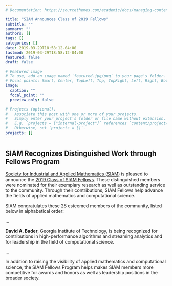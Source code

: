 ```yaml
---
# Documentation: https://sourcethemes.com/academic/docs/managing-content/

title: "SIAM Announces Class of 2019 Fellows"
subtitle: ""
summary: ""
authors: []
tags: []
categories: []
date: 2019-03-29T18:58:12-04:00
lastmod: 2019-03-29T18:58:12-04:00
featured: false
draft: false

# Featured image
# To use, add an image named `featured.jpg/png` to your page's folder.
# Focal points: Smart, Center, TopLeft, Top, TopRight, Left, Right, BottomLeft, Bottom, BottomRight.
image:
  caption: ""
  focal_point: ""
  preview_only: false

# Projects (optional).
#   Associate this post with one or more of your projects.
#   Simply enter your project's folder or file name without extension.
#   E.g. `projects = ["internal-project"]` references `content/project/deep-learning/index.md`.
#   Otherwise, set `projects = []`.
projects: []
---
```


## SIAM Recognizes Distinguished Work through Fellows Program ##

[Society for Industrial and Applied Mathematics (SIAM)](https://www.siam.org/) is pleased to announce the [2019 Class of SIAM Fellows](https://sinews.siam.org/Details-Page/siam-announces-class-of-2019-fellows). These distinguished members were nominated for their exemplary research as well as outstanding service to the community. Through their contributions, SIAM Fellows help advance the fields of applied mathematics and computational science.

SIAM congratulates these 28 esteemed members of the community, listed below in alphabetical order:

...

**David A. Bader**, Georgia Institute of Technology, is being recognized for contributions in high-performance algorithms and streaming analytics and for leadership in the field of computational science.

...

In addition to raising the visibility of applied mathematics and computational science, the SIAM Fellows Program helps makes SIAM members more competitive for awards and honors as well as leadership positions in the broader society.

